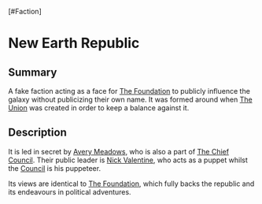 [#Faction]

# New Earth Republic

## Summary

A fake faction acting as a face for [The Foundation](The%20Foundation.md) to publicly influence the galaxy without publicizing their own name. It was formed around when [The Union](The%20Union.md) was created in order to keep a balance against it. 

## Description

It is led in secret by [Avery Meadows](../Influential%20Persons/Avery%20Meadows.md), who is also a part of [The Chief Council](../Influential%20Persons/The%20Chief%20Council.md). Their public leader is [Nick Valentine](../Influential%20Persons/Nick%20Valentine.md), who acts as a puppet whilst the [Council](../Influential%20Persons/The%20Chief%20Council.md) is his puppeteer.

Its views are identical to [The Foundation](The%20Foundation.md), which fully backs the republic and its endeavours in political adventures.